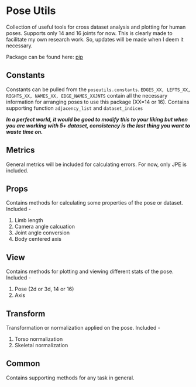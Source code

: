 # Pose Utils

Collection of useful tools for cross dataset analysis and plotting for human poses. Supports only 14 and 16 joints for now. This is clearly made to facilitate my own research work. So, updates will be made when I deem it necessary.

Package can be found here: [pip](https://pypi.org/project/poseutils/)

## Constants

Constants can be pulled from the ```poseutils.constants```. ```EDGES_XX, LEFTS_XX, RIGHTS_XX, NAMES_XX, EDGE_NAMES_XXJNTS``` contain all the necessary information for arranging poses to use this package (XX=14 or 16). Contains supporting function ```adjacency_list``` and ```dataset_indices```

***In a perfect world, it would be good to modify this to your liking but when you are working with 5+ dataset, consistency is the last thing you want to waste time on.***

## Metrics

General metrics will be included for calculating errors. For now, only JPE is included.

## Props

Contains methods for calculating some properties of the pose or dataset. Included -

1. Limb length
2. Camera angle calcuation
3. Joint angle conversion
4. Body centered axis

## View

Contains methods for plotting and viewing different stats of the pose. Included - 

1. Pose (2d or 3d, 14 or 16)
2. Axis

## Transform

Transformation or normalization applied on the pose. Included -

1. Torso normalization
2. Skeletal normalization

## Common

Contains supporting methods for any task in general.